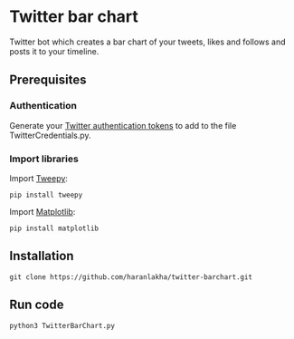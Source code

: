 # Twitter bar chart

Twitter bot which creates a bar chart of your tweets, likes and follows and posts it to your timeline.

## Prerequisites

### Authentication

Generate your [Twitter authentication tokens](https://developer.twitter.com/) to add to the file TwitterCredentials.py.

### Import libraries

Import [Tweepy](https://www.tweepy.org/):
```
pip install tweepy
```
Import [Matplotlib](https://matplotlib.org/):
```
pip install matplotlib
```
## Installation
```
git clone https://github.com/haranlakha/twitter-barchart.git
```

## Run code
```
python3 TwitterBarChart.py
```
